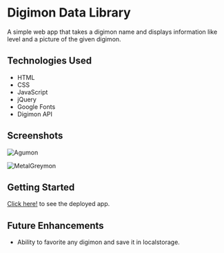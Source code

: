 # Digimon Data Library

A simple web app that takes a digimon name and displays information like level and a picture of the given digimon.

## Technologies Used
- HTML
- CSS 
- JavaScript
- jQuery
- Google Fonts
- Digimon API

## Screenshots 

![Agumon](https://i.imgur.com/zRTm96P.png) 


![MetalGreymon](https://i.imgur.com/rxVY3mn.png)

## Getting Started

[Click here!](https://digimon-data-library-app.vercel.app/) to see the deployed app.

## Future Enhancements 

- Ability to favorite any digimon and save it in localstorage.

